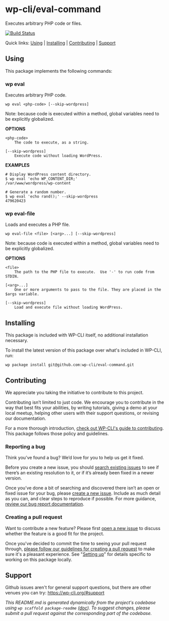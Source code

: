 wp-cli/eval-command
===================

Executes arbitrary PHP code or files.

[![Build Status](https://travis-ci.org/wp-cli/eval-command.svg?branch=master)](https://travis-ci.org/wp-cli/eval-command)

Quick links: [Using](#using) | [Installing](#installing) | [Contributing](#contributing) | [Support](#support)

## Using

This package implements the following commands:

### wp eval

Executes arbitrary PHP code.

~~~
wp eval <php-code> [--skip-wordpress]
~~~

Note: because code is executed within a method, global variables need
to be explicitly globalized.

**OPTIONS**

	<php-code>
		The code to execute, as a string.

	[--skip-wordpress]
		Execute code without loading WordPress.

**EXAMPLES**

    # Display WordPress content directory.
    $ wp eval 'echo WP_CONTENT_DIR;'
    /var/www/wordpress/wp-content

    # Generate a random number.
    $ wp eval 'echo rand();' --skip-wordpress
    479620423



### wp eval-file

Loads and executes a PHP file.

~~~
wp eval-file <file> [<arg>...] [--skip-wordpress]
~~~

Note: because code is executed within a method, global variables need
to be explicitly globalized.

**OPTIONS**

	<file>
		The path to the PHP file to execute.  Use '-' to run code from STDIN.

	[<arg>...]
		One or more arguments to pass to the file. They are placed in the $args variable.

	[--skip-wordpress]
		Load and execute file without loading WordPress.

## Installing

This package is included with WP-CLI itself, no additional installation necessary.

To install the latest version of this package over what's included in WP-CLI, run:

    wp package install git@github.com:wp-cli/eval-command.git

## Contributing

We appreciate you taking the initiative to contribute to this project.

Contributing isn’t limited to just code. We encourage you to contribute in the way that best fits your abilities, by writing tutorials, giving a demo at your local meetup, helping other users with their support questions, or revising our documentation.

For a more thorough introduction, [check out WP-CLI's guide to contributing](https://make.wordpress.org/cli/handbook/contributing/). This package follows those policy and guidelines.

### Reporting a bug

Think you’ve found a bug? We’d love for you to help us get it fixed.

Before you create a new issue, you should [search existing issues](https://github.com/wp-cli/eval-command/issues?q=label%3Abug%20) to see if there’s an existing resolution to it, or if it’s already been fixed in a newer version.

Once you’ve done a bit of searching and discovered there isn’t an open or fixed issue for your bug, please [create a new issue](https://github.com/wp-cli/eval-command/issues/new). Include as much detail as you can, and clear steps to reproduce if possible. For more guidance, [review our bug report documentation](https://make.wordpress.org/cli/handbook/bug-reports/).

### Creating a pull request

Want to contribute a new feature? Please first [open a new issue](https://github.com/wp-cli/eval-command/issues/new) to discuss whether the feature is a good fit for the project.

Once you've decided to commit the time to seeing your pull request through, [please follow our guidelines for creating a pull request](https://make.wordpress.org/cli/handbook/pull-requests/) to make sure it's a pleasant experience. See "[Setting up](https://make.wordpress.org/cli/handbook/pull-requests/#setting-up)" for details specific to working on this package locally.

## Support

Github issues aren't for general support questions, but there are other venues you can try: https://wp-cli.org/#support


*This README.md is generated dynamically from the project's codebase using `wp scaffold package-readme` ([doc](https://github.com/wp-cli/scaffold-package-command#wp-scaffold-package-readme)). To suggest changes, please submit a pull request against the corresponding part of the codebase.*
